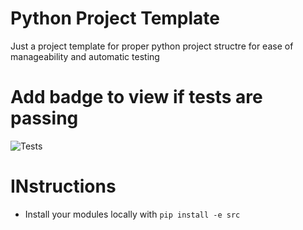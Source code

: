 # Python Project Template
Just a project template for proper python project structre for ease of manageability and automatic testing

# Add badge to view if tests are passing
![Tests](https://github.com/Adstefnum/python-project-template/actions/workflows/tests.yml/badge.svg)

# INstructions
- Install your modules locally with  ``` pip install -e src ```
